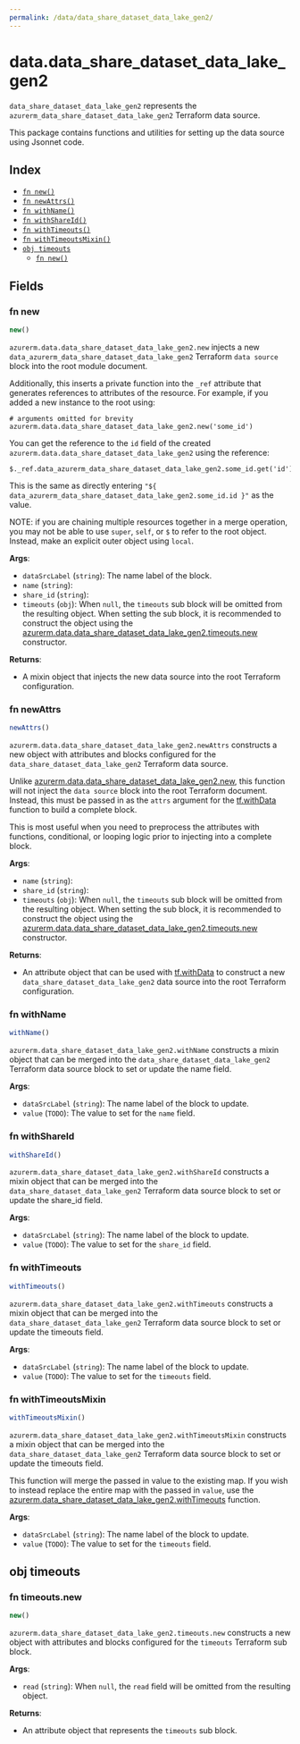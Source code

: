 ```yaml
---
permalink: /data/data_share_dataset_data_lake_gen2/
---
```


# data.data_share_dataset_data_lake_gen2

`data_share_dataset_data_lake_gen2` represents the `azurerm_data_share_dataset_data_lake_gen2` Terraform data source.



This package contains functions and utilities for setting up the data source using Jsonnet code.


## Index

* [`fn new()`](#fn-new)
* [`fn newAttrs()`](#fn-newattrs)
* [`fn withName()`](#fn-withname)
* [`fn withShareId()`](#fn-withshareid)
* [`fn withTimeouts()`](#fn-withtimeouts)
* [`fn withTimeoutsMixin()`](#fn-withtimeoutsmixin)
* [`obj timeouts`](#obj-timeouts)
  * [`fn new()`](#fn-timeoutsnew)

## Fields

### fn new

```ts
new()
```


`azurerm.data.data_share_dataset_data_lake_gen2.new` injects a new `data_azurerm_data_share_dataset_data_lake_gen2` Terraform `data source`
block into the root module document.

Additionally, this inserts a private function into the `_ref` attribute that generates references to attributes of the
resource. For example, if you added a new instance to the root using:

    # arguments omitted for brevity
    azurerm.data.data_share_dataset_data_lake_gen2.new('some_id')

You can get the reference to the `id` field of the created `azurerm.data.data_share_dataset_data_lake_gen2` using the reference:

    $._ref.data_azurerm_data_share_dataset_data_lake_gen2.some_id.get('id')

This is the same as directly entering `"${ data_azurerm_data_share_dataset_data_lake_gen2.some_id.id }"` as the value.

NOTE: if you are chaining multiple resources together in a merge operation, you may not be able to use `super`, `self`,
or `$` to refer to the root object. Instead, make an explicit outer object using `local`.

**Args**:
  - `dataSrcLabel` (`string`): The name label of the block.
  - `name` (`string`): 
  - `share_id` (`string`): 
  - `timeouts` (`obj`):  When `null`, the `timeouts` sub block will be omitted from the resulting object. When setting the sub block, it is recommended to construct the object using the [azurerm.data.data_share_dataset_data_lake_gen2.timeouts.new](#fn-datasharedatasetdatalakegen2timeoutsnew) constructor.

**Returns**:
- A mixin object that injects the new data source into the root Terraform configuration.


### fn newAttrs

```ts
newAttrs()
```


`azurerm.data.data_share_dataset_data_lake_gen2.newAttrs` constructs a new object with attributes and blocks configured for the `data_share_dataset_data_lake_gen2`
Terraform data source.

Unlike [azurerm.data.data_share_dataset_data_lake_gen2.new](#fn-datasharedatasetdatalakegen2new), this function will not inject the `data source`
block into the root Terraform document. Instead, this must be passed in as the `attrs` argument for the
[tf.withData](https://github.com/tf-libsonnet/core/tree/main/docs#fn-withdata) function to build a complete block.

This is most useful when you need to preprocess the attributes with functions, conditional, or looping logic prior to
injecting into a complete block.

**Args**:
  - `name` (`string`): 
  - `share_id` (`string`): 
  - `timeouts` (`obj`):  When `null`, the `timeouts` sub block will be omitted from the resulting object. When setting the sub block, it is recommended to construct the object using the [azurerm.data.data_share_dataset_data_lake_gen2.timeouts.new](#fn-datasharedatasetdatalakegen2timeoutsnew) constructor.

**Returns**:
  - An attribute object that can be used with [tf.withData](https://github.com/tf-libsonnet/core/tree/main/docs#fn-withdata) to construct a new `data_share_dataset_data_lake_gen2` data source into the root Terraform configuration.


### fn withName

```ts
withName()
```

`azurerm.data_share_dataset_data_lake_gen2.withName` constructs a mixin object that can be merged into the `data_share_dataset_data_lake_gen2`
Terraform data source block to set or update the name field.



**Args**:
  - `dataSrcLabel` (`string`): The name label of the block to update.
  - `value` (`TODO`): The value to set for the `name` field.


### fn withShareId

```ts
withShareId()
```

`azurerm.data_share_dataset_data_lake_gen2.withShareId` constructs a mixin object that can be merged into the `data_share_dataset_data_lake_gen2`
Terraform data source block to set or update the share_id field.



**Args**:
  - `dataSrcLabel` (`string`): The name label of the block to update.
  - `value` (`TODO`): The value to set for the `share_id` field.


### fn withTimeouts

```ts
withTimeouts()
```

`azurerm.data_share_dataset_data_lake_gen2.withTimeouts` constructs a mixin object that can be merged into the `data_share_dataset_data_lake_gen2`
Terraform data source block to set or update the timeouts field.



**Args**:
  - `dataSrcLabel` (`string`): The name label of the block to update.
  - `value` (`TODO`): The value to set for the `timeouts` field.


### fn withTimeoutsMixin

```ts
withTimeoutsMixin()
```

`azurerm.data_share_dataset_data_lake_gen2.withTimeoutsMixin` constructs a mixin object that can be merged into the `data_share_dataset_data_lake_gen2`
Terraform data source block to set or update the timeouts field.

This function will merge the passed in value to the existing map. If you wish
to instead replace the entire map with the passed in `value`, use the [azurerm.data_share_dataset_data_lake_gen2.withTimeouts](TODO)
function.


**Args**:
  - `dataSrcLabel` (`string`): The name label of the block to update.
  - `value` (`TODO`): The value to set for the `timeouts` field.


## obj timeouts



### fn timeouts.new

```ts
new()
```


`azurerm.data_share_dataset_data_lake_gen2.timeouts.new` constructs a new object with attributes and blocks configured for the `timeouts`
Terraform sub block.



**Args**:
  - `read` (`string`):  When `null`, the `read` field will be omitted from the resulting object.

**Returns**:
  - An attribute object that represents the `timeouts` sub block.

